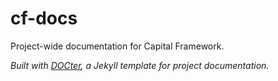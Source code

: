 # cf-docs

Project-wide documentation for Capital Framework.

_Built with [DOCter](https://github.com/cfpb/DOCter),
a Jekyll template for project documentation._

